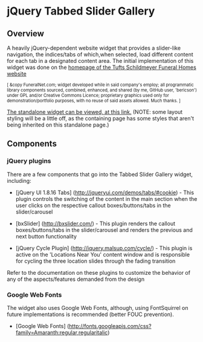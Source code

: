 jQuery Tabbed Slider Gallery
============================

Overview
--------

A heavily jQuery-dependent website widget that provides a slider-like navigation, the indices/tabs of which,when selected, load different content for each tab in a designated content area. The initial implementation of this widget was done on the <a target="_blank" href="http://www.tuftsschildmeyer.com/">homepage of the Tufts Schildmeyer Funeral Homes website</a>

<span style="font-size: 0.8em;">[ &copy FuneralNet.com; widget developed while in said company's employ; all programmatic library components sourced, combined, enhanced, and shared (by me, GitHub user, 'bericson') under GPL and/or Creative Commons Licence; proprietary graphics used only for demonstration/portfolio purposes, with no reuse of said assets allowed. Much thanks. ]</span>

<a target="_blank" href="http://www.tuftsschildmeyer.com/tabbed-slider-gallery/jquery-tsg.php">The standalone widget can be viewed, at this link.</a> (NOTE: some layout styling will be a little off, as the containing page has some styles that aren't being inherited on this standalone page.)

Components
----------

### jQuery plugins

There are a few components that go into the Tabbed Slider Gallery widget, including:

* [jQuery UI 1.8.16 Tabs] (http://jqueryui.com/demos/tabs/#cookie) - This plugin controls the switching of the content in the main section when the user clicks on the respective callout boxes/buttons/tabs in the slider/carousel

* [bxSlider] (http://bxslider.com/) - 
This plugin renders the callout boxes/buttons/tabs in the slider/carousel and renders the previous and next button functionality
    
* [jQuery Cycle Plugin] (http://jquery.malsup.com/cycle/) - This plugin is active on the 'Locations Near You' content window and is responsible for cycling the three location slides through the fading transition

Refer to the documentation on these plugins to customize the behavior of any of the aspects/features demanded from the design

### Google Web Fonts

The widget also uses Google Web Fonts, although, using FontSquirrel on future implementations is recommended (better FOUC prevention).

* [Google Web Fonts] (http://fonts.googleapis.com/css?family=Amaranth:regular,regularitalic)

